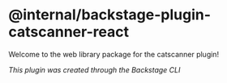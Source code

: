 # @internal/backstage-plugin-catscanner-react

Welcome to the web library package for the catscanner plugin!

_This plugin was created through the Backstage CLI_
